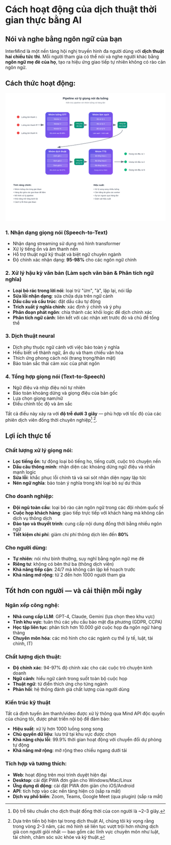 # Cách hoạt động của dịch thuật thời gian thực bằng AI

## Nói và nghe bằng ngôn ngữ của bạn

InterMind là một nền tảng hội nghị truyền hình đa người dùng với **dịch thuật hai chiều tức thì**. Mỗi người tham gia có thể nói và nghe người khác bằng **ngôn ngữ mẹ đẻ của họ**, tạo ra hiệu ứng giao tiếp tự nhiên không có rào cản ngôn ngữ.

## Cách thức hoạt động:

<!-- :::details Show diagram of AI translation process
::: -->

![](./interpretating.svg)

### 1. **Nhận dạng giọng nói (Speech-to-Text)**

- Nhận dạng streaming sử dụng mô hình transformer
- Xử lý tiếng ồn và âm thanh nền
- Hỗ trợ thuật ngữ kỹ thuật và biệt ngữ chuyên ngành
- Độ chính xác nhận dạng: **95-98%** cho các ngôn ngữ chính

### 2. **Xử lý hậu kỳ văn bản (Làm sạch văn bản & Phân tích ngữ nghĩa)**

- **Loại bỏ rác trong lời nói**: loại trừ "ừm", "à", lặp lại, nói lắp
- **Sửa lỗi nhận dạng**: sửa chữa dựa trên ngữ cảnh
- **Dấu câu và cấu trúc**: đặt dấu câu tự động
- **Trích xuất ý nghĩa chính**: xác định ý chính và ý phụ
- **Phân đoạn phát ngôn**: chia thành các khối logic để dịch chính xác
- **Phân tích ngữ cảnh**: liên kết với các nhận xét trước đó và chủ đề tổng thể

### 3. **Dịch thuật neural**

- Dịch phụ thuộc ngữ cảnh với việc bảo toàn ý nghĩa
- Hiểu biết về thành ngữ, ẩn dụ và tham chiếu văn hóa
- Thích ứng phong cách nói (trang trọng/thân mật)
- Bảo toàn sắc thái cảm xúc của phát ngôn

### 4. **Tổng hợp giọng nói (Text-to-Speech)**

- Ngữ điệu và nhịp điệu nói tự nhiên
- Bảo toàn khoảng dừng và giọng điệu của bản gốc
- Lựa chọn giọng nam/nữ
- Điều chỉnh tốc độ và âm sắc

Tất cả điều này xảy ra với **độ trễ dưới 3 giây** — phù hợp với tốc độ của các phiên dịch viên đồng thời chuyên nghiệp[^1] [^2].

## Lợi ích thực tế

### Chất lượng xử lý giọng nói:

- **Lọc tiếng ồn**: tự động loại bỏ tiếng ho, tiếng cười, cuộc trò chuyện nền
- **Dấu câu thông minh**: nhận diện các khoảng dừng ngữ điệu và nhấn mạnh logic
- **Sửa lỗi**: khắc phục lỗi chính tả và sai sót nhận diện ngay lập tức
- **Nén ngữ nghĩa**: bảo toàn ý nghĩa trong khi loại bỏ sự dư thừa

### Cho doanh nghiệp:

- **Đội ngũ toàn cầu**: loại bỏ rào cản ngôn ngữ trong các đội nhóm quốc tế
- **Cuộc họp khách hàng**: giao tiếp trực tiếp với khách hàng mà không cần dịch vụ thông dịch
- **Đào tạo và thuyết trình**: cung cấp nội dung đồng thời bằng nhiều ngôn ngữ
- **Tiết kiệm chi phí**: giảm chi phí thông dịch lên đến **80%**

### Cho người dùng:

- **Tự nhiên**: nói như bình thường, suy nghĩ bằng ngôn ngữ mẹ đẻ
- **Riêng tư**: không có bên thứ ba (thông dịch viên)
- **Khả năng tiếp cận**: 24/7 mà không cần lập kế hoạch trước
- **Khả năng mở rộng**: từ 2 đến hơn 1000 người tham gia

## Tốt hơn con người — và cải thiện mỗi ngày

### Ngăn xếp công nghệ:

- **Nhà cung cấp LLM**: GPT-4, Claude, Gemini (lựa chọn theo khu vực)
- **Tính khu vực**: tuân thủ các yêu cầu bảo mật địa phương (GDPR, CCPA)
- **Học tập liên tục**: phân tích hơn 10.000 giờ cuộc họp đa ngôn ngữ hàng tháng
- **Chuyên môn hóa**: các mô hình cho các ngành cụ thể (y tế, luật, tài chính, IT)

### Chất lượng dịch thuật:

- **Độ chính xác**: 94-97% độ chính xác cho các cuộc trò chuyện kinh doanh
- **Ngữ cảnh**: hiểu ngữ cảnh trong suốt toàn bộ cuộc họp
- **Thuật ngữ**: từ điển thích ứng cho từng ngành
- **Phản hồi**: hệ thống đánh giá chất lượng của người dùng

### Kiến trúc kỹ thuật

Tất cả định tuyến âm thanh/video được xử lý thông qua Mind API độc quyền của chúng tôi, được phát triển nội bộ để đảm bảo:

- **Hiệu suất**: xử lý hơn 1000 luồng song song
- **Chủ quyền dữ liệu**: lưu trữ tại khu vực được chọn
- **Khả năng chịu lỗi**: 99.9% thời gian hoạt động với chuyển đổi dự phòng tự động
- **Khả năng mở rộng**: mở rộng theo chiều ngang dưới tải

### Tích hợp và tương thích:

- **Web**: hoạt động trên mọi trình duyệt hiện đại
- **Desktop**: cài đặt PWA đơn giản cho Windows/Mac/Linux
- **Ứng dụng di động**: cài đặt PWA đơn giản cho iOS/Android
- **API**: tích hợp vào các nền tảng hiện có (sắp ra mắt)
- **Dịch vụ phổ biến**: Zoom, Teams, Google Meet (qua plugin) (sắp ra mắt)

[^1]: Độ trễ tiêu chuẩn cho dịch thuật đồng thời của con người là ~2–3 giây.

[^2]: Dựa trên tiến bộ hiện tại trong dịch thuật AI, chúng tôi kỳ vọng rằng trong vòng 2–3 năm, các mô hình sẽ liên tục vượt trội hơn những dịch giả con người giỏi nhất — bao gồm các lĩnh vực chuyên môn như luật, tài chính, chăm sóc sức khỏe và kỹ thuật.